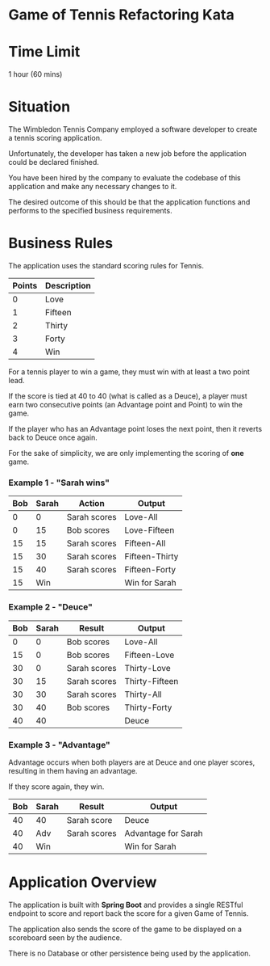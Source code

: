 # Game of Tennis Refactoring Kata

# Time Limit

1 hour (60 mins)

# Situation

The Wimbledon Tennis Company employed a software developer to create a tennis scoring application.

Unfortunately, the developer has taken a new job before the application could be declared finished.

You have been hired by the company to evaluate the codebase of this application and make any necessary changes to it.

The desired outcome of this should be that the application functions and performs to the specified business requirements.

# Business Rules 

The application uses the standard scoring rules for Tennis. 

| Points | Description |
|--------|-------------|
| 0      | Love        |
| 1      | Fifteen     |
| 2      | Thirty      |
| 3      | Forty       |
| 4      | Win         |

For a tennis player to win a game, they must win with at least a two point lead.

If the score is tied at 40 to 40 (what is called as a Deuce), a player must earn two consecutive points (an Advantage point and Point) to win the game. 

If the player who has an Advantage point loses the next point, then it reverts back to Deuce once again.

For the sake of simplicity, we are only implementing the scoring of **one** game.

### Example 1 - "Sarah wins"

| Bob | Sarah | Action       | Output         |
|-----|-------|--------------|----------------|
| 0   | 0     | Sarah scores | Love-All       |
| 0   | 15    | Bob scores   | Love-Fifteen   |
| 15  | 15    | Sarah scores | Fifteen-All    |
| 15  | 30    | Sarah scores | Fifteen-Thirty |
| 15  | 40    | Sarah scores | Fifteen-Forty  |
| 15  | Win   |              | Win for Sarah  |

### Example 2 - "Deuce"

| Bob | Sarah | Result       | Output            |
|-----|-------|--------------|-------------------|
| 0   | 0     | Bob scores   | Love-All          |
| 15  | 0     | Bob scores   | Fifteen-Love      |
| 30  | 0     | Sarah scores | Thirty-Love       |
| 30  | 15    | Sarah scores | Thirty-Fifteen    |
| 30  | 30    | Sarah scores | Thirty-All        |
| 30  | 40    | Bob scores   | Thirty-Forty      |
| 40  | 40    |              | Deuce             |

### Example 3 - "Advantage"

Advantage occurs when both players are at Deuce and one player scores, resulting in them having an advantage.

If they score again, they win.

| Bob | Sarah | Result       | Output              |
|-----|-------|--------------|---------------------|
| 40  | 40    | Sarah score  | Deuce               |
| 40  | Adv   | Sarah scores | Advantage for Sarah |
| 40  | Win   |              | Win for Sarah       |


# Application Overview

The application is built with **Spring Boot** and provides a single RESTful endpoint to score and report back the score for a given Game of Tennis.

The application also sends the score of the game to be displayed on a scoreboard seen by the audience.

There is no Database or other persistence being used by the application.


